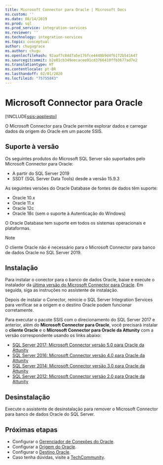 ```yaml
---
title: Microsoft Connector para Oracle | Microsoft Docs
ms.custom: ''
ms.date: 08/14/2019
ms.prod: sql
ms.prod_service: integration-services
ms.reviewer: ''
ms.technology: integration-services
ms.topic: conceptual
author: chugugrace
ms.author: chugu
ms.openlocfilehash: 92aaf7c04d7a5e176fce4448b9d4f6172b541647
ms.sourcegitcommit: b2e81cb349eecacee91cd3766410ffb3677ad7e2
ms.translationtype: HT
ms.contentlocale: pt-BR
ms.lasthandoff: 02/01/2020
ms.locfileid: "75755843"
---
```

# <a name="microsoft-connector-for-oracle"></a>Microsoft Connector para Oracle

[!INCLUDE[ssis-appliesto](../../includes/ssis-appliesto-ssvrpluslinux-asdb-asdw-xxx.md)]

O Microsoft Connector para Oracle permite explorar dados e carregar dados da origem do Oracle em um pacote SSIS.

## <a name="version-support"></a>Suporte à versão

Os seguintes produtos do Microsoft SQL Server são suportados pelo Microsoft Connector para Oracle:

- A partir do SQL Server 2019
- SSDT (SQL Server Data Tools) desde a versão 15.9.3

As seguintes versões do Oracle Database de fontes de dados têm suporte:

- Oracle 10.x
- Oracle 11.x
- Oracle 12c
- Oracle 18c (sem o suporte à Autenticação do Windows)

O Oracle Database tem suporte em todos os sistemas operacionais e plataformas.
> [!NOTE]
>
> O cliente Oracle não é necessário para o Microsoft Connector para banco de dados Oracle no SQL Server 2019.

## <a name="installation"></a>Instalação

Para instalar o conector para o banco de dados Oracle, baixe e execute o instalador da [última versão do Microsoft Connector para Oracle](https://www.microsoft.com/download/details.aspx?id=58228). Em seguida, siga as instruções no assistente de instalação.

Depois de instalar o Conector, reinicie o SQL Server Integration Services para verificar se a origem e o destino Oracle podem funcionar corretamente.

Para executar o pacote SSIS com o direcionamento do SQL Server 2017 e anterior, além do **Microsoft Connector para Oracle**, você precisará instalar o **cliente Oracle** e o **Microsoft Connector para Oracle da Attunity** com a versão correspondente usando os links abaixo:

- [SQL Server 2017: Microsoft Connector versão 5.0 para Oracle da Attunity](https://www.microsoft.com/download/details.aspx?id=55179)
- [SQL Server 2016: Microsoft Connector versão 4.0 para Oracle da Attunity](https://www.microsoft.com/download/details.aspx?id=52950)
- [SQL Server 2014: Microsoft Connector versão 3.0 para Oracle da Attunity](https://www.microsoft.com/download/details.aspx?id=44582)
- [SQL Server 2012: Microsoft Connector versão 2.0 para Oracle da Attunity](https://www.microsoft.com/download/details.aspx?id=29283)

## <a name="uninstallation"></a>Desinstalação

Execute o assistente de desinstalação para remover o Microsoft Connector para banco de dados Oracle do SQL Server.

## <a name="next-steps"></a>Próximas etapas

- Configurar o [Gerenciador de Conexões do Oracle](oracle-connection-manager.md).
- Configurar a [Origem do Oracle](oracle-source.md).
- Configurar o [Destino Oracle](oracle-destination.md).
- Caso tenha dúvidas, visite a [TechCommunity](https://aka.ms/AA5u35j).
